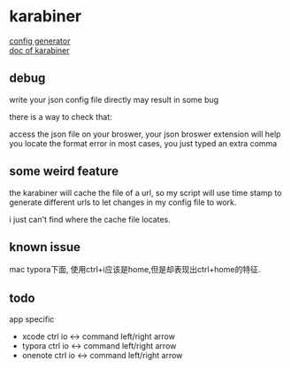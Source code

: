 # karabiner 

[config generator](https://genesy.github.io/karabiner-complex-rules-generator/)       
[doc of karabiner](https://karabiner-elements.pqrs.org/docs/)
## debug 
write your json config file directly may result in some bug 

there is a way to check that: 


access the json file on your broswer, your json broswer extension will help you locate the format error
in most cases, you just typed an extra comma

## some weird feature

the karabiner will cache the file of a url, so my script will use time stamp to generate different urls to let changes in my config file to work.


i just can't find where the cache file locates.

## known issue
mac typora下面, 使用ctrl+i应该是home,但是却表现出ctrl+home的特征.

## todo
app specific
- xcode ctrl io <-> command left/right arrow
- typora ctrl io <-> command left/right arrow
- onenote ctrl io <-> command left/right arrow